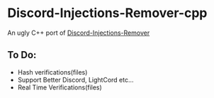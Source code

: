 # Discord-Injections-Remover-cpp

An ugly C++ port of [Discord-Injections-Remover](https://github.com/HideakiAtsuyo/Discord-Injections-Remover)

## To Do:

- Hash verifications(files)
- Support Better Discord, LightCord etc...
- Real Time Verifications(files)
